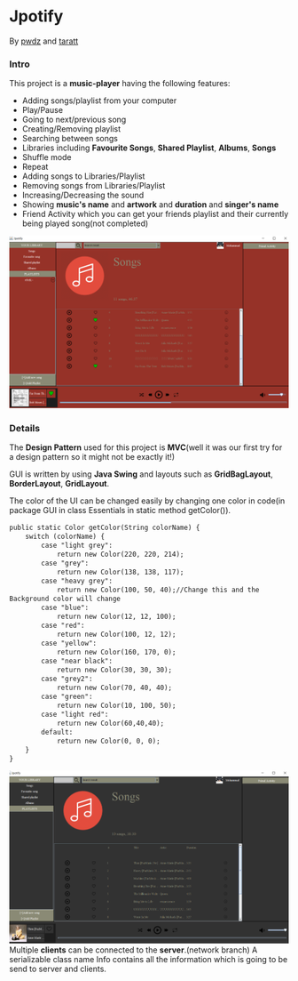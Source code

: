 # Jpotify
By [pwdz](https://github.com/pwdz) and [taratt](https://github.com/taratt)
### Intro
This project is a **music-player** having the following features:
- Adding songs/playlist from your computer
- Play/Pause
- Going to next/previous song
- Creating/Removing playlist
- Searching between songs
- Libraries including **Favourite Songs**, **Shared Playlist**, **Albums**, **Songs**
- Shuffle mode
- Repeat
- Adding songs to Libraries/Playlist
- Removing songs from Libraries/Playlist
- Increasing/Decreasing the sound 
- Showing **music's name** and **artwork** and **duration** and **singer's name**
- Friend Activity which you can get your friends playlist and their currently being played song(not completed)  

![](ss/3.png)
### Details
The **Design Pattern** used for this project is **MVC**(well it was our first try for a design pattern so it might not be exactly it!)  

GUI is written by using **Java Swing** and layouts such as **GridBagLayout**, **BorderLayout**, **GridLayout**.  

The color of the UI can be changed easily by changing one color in code(in package GUI in class Essentials in static method getColor()).
```
public static Color getColor(String colorName) {
    switch (colorName) {
        case "light grey":
            return new Color(220, 220, 214);
        case "grey":
            return new Color(138, 138, 117);
        case "heavy grey":
            return new Color(100, 50, 40);//Change this and the Background color will change
        case "blue":
            return new Color(12, 12, 100);
        case "red":
            return new Color(100, 12, 12);
        case "yellow":
            return new Color(160, 170, 0);
        case "near black":
            return new Color(30, 30, 30);
        case "grey2":
            return new Color(70, 40, 40);
        case "green":
            return new Color(10, 100, 50);
        case "light red":
            return new Color(60,40,40);
        default:
            return new Color(0, 0, 0);
    }
}
```
![](ss/4.png)
Multiple **clients** can be connected to the **server**.(network branch)
A serializable class name Info contains all the information which is going to be send to server and clients.
